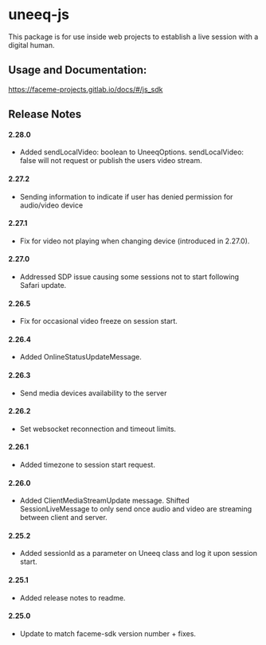# uneeq-js
This package is for use inside web projects to establish a live session with a digital human.

## Usage and Documentation:
https://faceme-projects.gitlab.io/docs/#/js_sdk

## Release Notes

#### 2.28.0
* Added sendLocalVideo: boolean to UneeqOptions. sendLocalVideo: false will not request or publish the users video stream.

#### 2.27.2
* Sending information to indicate if user has denied permission for audio/video device

#### 2.27.1
* Fix for video not playing when changing device (introduced in 2.27.0).

#### 2.27.0
* Addressed SDP issue causing some sessions not to start following Safari update.

#### 2.26.5
* Fix for occasional video freeze on session start.

#### 2.26.4
* Added OnlineStatusUpdateMessage.

#### 2.26.3
* Send media devices availability to the server

#### 2.26.2
* Set websocket reconnection and timeout limits.

#### 2.26.1
* Added timezone to session start request.

#### 2.26.0
* Added ClientMediaStreamUpdate message. Shifted SessionLiveMessage to only send once audio and video are streaming between client and server.

#### 2.25.2
* Added sessionId as a parameter on Uneeq class and log it upon session start.

#### 2.25.1
* Added release notes to readme.

#### 2.25.0
* Update to match faceme-sdk version number + fixes.
